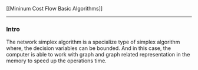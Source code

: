 [[Mininum Cost Flow Basic Algorithms]]

---
### **Intro**

The network simplex algorithm is a specialize type of simplex algorithm where, the decision variables can be bounded. And in this case, the computer is able to work with graph and graph related representation in the memory to speed up the operations time.
